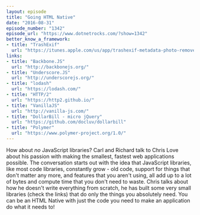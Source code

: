 ```yaml
---
layout: episode
title: "Going HTML Native"
date: "2016-08-31"
episode_number: "1342"
episode_url: "https://www.dotnetrocks.com/?show=1342"
better_know_a_framework:
- title: "TrashExif"
  url: "https://itunes.apple.com/us/app/trashexif-metadata-photo-remover/id585543219?mt=8"
links:
- title: "Backbone.JS"
  url: "http://backbonejs.org/"
- title: "Underscore.JS"
  url: "http://underscorejs.org/"
- title: "lodash"
  url: "https://lodash.com/"
- title: "HTTP/2"
  url: "https://http2.github.io/"
- title: "VanillaJS"
  url: "http://vanilla-js.com/"
- title: "DollarBill - micro jQuery"
  url: "https://github.com/docluv/dollarbill"
- title: "Polymer"
  url: "https://www.polymer-project.org/1.0/"
---
```


How about *no* JavaScript libraries? Carl and Richard talk to Chris Love about his passion with making the smallest, fastest web applications possible. The conversation starts out with the idea that JavaScript libraries, like most code libraries, constantly grow - old code, support for things that don't matter any more, and features that you aren't using, all add up to a lot of bytes and compute time that you don't need to waste. Chris talks about how he doesn't write everything from scratch, he has built some very small libraries (check the links) that do only the things you absolutely need. You can be an HTML Native with just the code you need to make an application do what it needs to!
